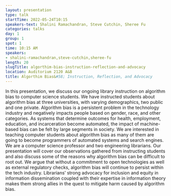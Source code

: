 ```yaml
---
layout: presentation
type: talk 
startTime: 2022-05-24T10:15
speakers-text: Shalini Ramachandran, Steve Cutchin, Sheree Fu
categories: talks
day: 1
group: 1
spot: 1
time: 10:15 AM
speakers:
- shalini-ramachandran,steve-cutchin,sheree-fu
length: 20
slugTitle: algorthim-bias-instruction-reflection-and-advocacy
location: Auditorium 2120 A&B
title: Algorthim Bias&#58; Instruction, Reflection, and Advocacy
---
```

In this presentation, we discuss our ongoing library instruction on algorithm bias to computer science students. We have instructed students about algorithm bias at three universities, with varying demographics, two public and one private. Algorithm bias is a persistent problem in the technology industry and negatively impacts people based on gender, race, and other categories. As systems that determine outcomes for health, employment, education, and incarceration become automated, the impact of machine-based bias can be felt by large segments in society. We are interested in teaching computer students about algorithm bias as many of them are going to become programmers of automated systems and search engines. We are a computer science professor and two engineering librarians. Our presentation will cover our observations gathered from instructing students and also discuss some of the reasons why algorithm bias can be difficult to root out. We argue that without a commitment to open technologies as well as external regulatory checks, algorithm bias will continue to persist within the tech industry. Librarians’ strong advocacy for inclusion and equity in information dissemination coupled with their expertise in information theory makes them strong allies in the quest to mitigate harm caused by algorithm bias.